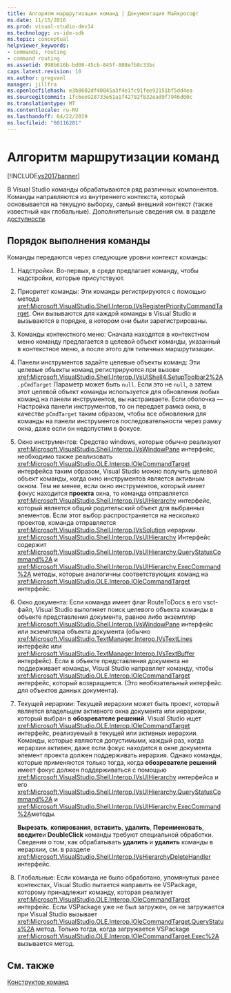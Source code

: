 ```yaml
---
title: Алгоритм маршрутизации команд | Документация Майкрософт
ms.date: 11/15/2016
ms.prod: visual-studio-dev14
ms.technology: vs-ide-sdk
ms.topic: conceptual
helpviewer_keywords:
- commands, routing
- command routing
ms.assetid: 998b616b-bd08-45cb-845f-808efb8c33bc
caps.latest.revision: 10
ms.author: gregvanl
manager: jillfra
ms.openlocfilehash: e3b8602df40045a3f4e1fc91fee92151bf5dd4ea
ms.sourcegitcommit: 1fc6ee928733e61a1f42782f832ead9f7946d00c
ms.translationtype: MT
ms.contentlocale: ru-RU
ms.lasthandoff: 04/22/2019
ms.locfileid: "60116281"
---
```

# <a name="command-routing-algorithm"></a>Алгоритм маршрутизации команд
[!INCLUDE[vs2017banner](../../includes/vs2017banner.md)]

В Visual Studio команды обрабатываются ряд различных компонентов. Команды направляются из внутреннего контекста, который основывается на текущую выборку, самый внешний контекст (также известный как глобальные). Дополнительные сведения см. в разделе [доступности](../../extensibility/internals/command-availability.md).  
  
## <a name="order-of-command-resolution"></a>Порядок выполнения команды  
 Команды передаются через следующие уровни контекст команды:  
  
1. Надстройки. Во-первых, в среде предлагает команду, чтобы надстройки, которые присутствуют.  
  
2. Приоритет команды: Эти команды регистрируются с помощью метода <xref:Microsoft.VisualStudio.Shell.Interop.IVsRegisterPriorityCommandTarget>. Они вызываются для каждой команды в Visual Studio и вызываются в порядке, в котором они были зарегистрированы.  
  
3. Команды контекстного меню: Сначала находятся в контекстном меню команду предлагается в целевой объект команды, указанный в контекстное меню, а после этого для типичных маршрутизации.  
  
4. Панели инструментов задайте целевые объекты команд: Эти целевые объекты команд регистрируются при вызове <xref:Microsoft.VisualStudio.Shell.Interop.IVsUIShell4.SetupToolbar2%2A>. `pCmdTarget` Параметр может быть `null`. Если это не `null`, а затем этот целевой объект команды используется для обновления любых команд на панели инструментов, вы настраиваете. Если оболочка — Настройка панели инструментов, то он передает рамка окна, в качестве `pCmdTarget` таким образом, чтобы все обновления для команды на панели инструментов последовательности через рамку окна, даже если он недопустим в фокусе.  
  
5. Окно инструментов: Средство windows, которые обычно реализуют <xref:Microsoft.VisualStudio.Shell.Interop.IVsWindowPane> интерфейс, необходимо также реализовать <xref:Microsoft.VisualStudio.OLE.Interop.IOleCommandTarget> интерфейса таким образом, Visual Studio можно получить целевой объект команды, когда окно инструментов является активным окном. Тем не менее, если окно инструментов, который имеет фокус находится **проекта** окна, то команда отправляется <xref:Microsoft.VisualStudio.Shell.Interop.IVsUIHierarchy> интерфейс, который является общий родительский объект для выбранных элементов. Если этот выбор распространяется на несколько проектов, команда отправляется <xref:Microsoft.VisualStudio.Shell.Interop.IVsSolution> иерархии. <xref:Microsoft.VisualStudio.Shell.Interop.IVsUIHierarchy> Интерфейс содержит <xref:Microsoft.VisualStudio.Shell.Interop.IVsUIHierarchy.QueryStatusCommand%2A> и <xref:Microsoft.VisualStudio.Shell.Interop.IVsUIHierarchy.ExecCommand%2A> методы, которые аналогичны соответствующих команд на <xref:Microsoft.VisualStudio.OLE.Interop.IOleCommandTarget> интерфейс.  
  
6. Окно документа: Если команда имеет флаг RouteToDocs в его vsct-файл, Visual Studio выполняет поиск целевого объекта команды в объекте представления документа, равное либо экземпляр <xref:Microsoft.VisualStudio.Shell.Interop.IVsWindowPane> интерфейс или экземпляра объекта документа (обычно <xref:Microsoft.VisualStudio.TextManager.Interop.IVsTextLines> интерфейс или <xref:Microsoft.VisualStudio.TextManager.Interop.IVsTextBuffer> интерфейс). Если в объекте представления документа не поддерживает команды, Visual Studio направляет команду, чтобы <xref:Microsoft.VisualStudio.OLE.Interop.IOleCommandTarget> интерфейс, который возвращается. (Это необязательный интерфейс для объектов данных документа).  
  
7. Текущей иерархии: Текущей иерархии может быть проект, который является владельцем активного окна документа или иерархии, который выбран в **обозревателе решений**. Visual Studio ищет <xref:Microsoft.VisualStudio.OLE.Interop.IOleCommandTarget> интерфейс, реализуемый в текущей или активных иерархии. Команды, которые являются допустимыми, каждый раз, когда иерархии активен, даже если фокус находится в окне документа элемент проекта должен поддерживать иерархия. Однако команды, которые применяются только тогда, когда **обозревателе решений** имеет фокус должен поддерживаться с помощью <xref:Microsoft.VisualStudio.Shell.Interop.IVsUIHierarchy> интерфейса и его <xref:Microsoft.VisualStudio.Shell.Interop.IVsUIHierarchy.QueryStatusCommand%2A> и <xref:Microsoft.VisualStudio.Shell.Interop.IVsUIHierarchy.ExecCommand%2A>методы.  
  
     **Вырезать**, **копирования**, **вставить**, **удалить**, **Переименовать**, **введите**и **DoubleClick** команды требуют специальной обработки. Сведения о том, как обрабатывать **удалить** и **удалить** команды в иерархии, см. в разделе <xref:Microsoft.VisualStudio.Shell.Interop.IVsHierarchyDeleteHandler> интерфейс.  
  
8. Глобальные: Если команда не было обработано, упомянутых ранее контекстах, Visual Studio пытается направить ее VSPackage, которому принадлежит команду, которая реализует <xref:Microsoft.VisualStudio.OLE.Interop.IOleCommandTarget> интерфейс. Если VSPackage уже не был загружен, он не загружается при Visual Studio вызывает <xref:Microsoft.VisualStudio.OLE.Interop.IOleCommandTarget.QueryStatus%2A> метод. Только тогда, когда загружается VSPackage <xref:Microsoft.VisualStudio.OLE.Interop.IOleCommandTarget.Exec%2A> вызывается метод.  
  
## <a name="see-also"></a>См. также  
 [Конструктор команд](../../extensibility/internals/command-design.md)
